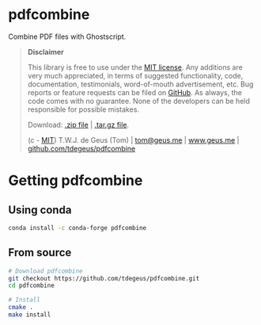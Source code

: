 # pdfcombine

Combine PDF files with Ghostscript.

>   **Disclaimer**
>   
>   This library is free to use under the [MIT license](https://github.com/tdegeus/pdfcombine/blob/master/LICENSE). Any additions are very much appreciated, in terms of suggested functionality, code, documentation, testimonials, word-of-mouth advertisement, etc. Bug reports or feature requests can be filed on [GitHub](https://github.com/tdegeus/pdfcombine). As always, the code comes with no guarantee. None of the developers can be held responsible for possible mistakes.
>   
>   Download: [.zip file](https://github.com/tdegeus/pdfcombine/zipball/master) | [.tar.gz file](https://github.com/tdegeus/pdfcombine/tarball/master).
>   
>   (c - [MIT](https://github.com/tdegeus/pdfcombine/blob/master/LICENSE)) T.W.J. de Geus (Tom) | tom@geus.me | www.geus.me | [github.com/tdegeus/pdfcombine](https://github.com/tdegeus/pdfcombine)

# Getting pdfcombine

## Using conda

```bash
conda install -c conda-forge pdfcombine
```

## From source

```bash
# Download pdfcombine
git checkout https://github.com/tdegeus/pdfcombine.git
cd pdfcombine

# Install
cmake .
make install
```
